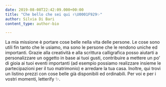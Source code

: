 ```yaml
---
date: 2019-08-08T22:42:09.000+00:00
title: "Che bello che sei qui ✌️\U0001F929✨"
author: Silvia Di Bari
content_type: author-bio

---
```

La mia missione è portare cose belle nella vita delle persone. Le cose sono utili fin tanto che le usiamo, ma sono le persone che le rendono uniche ed importanti. Grazie alla creatività e alla scrittura calligrafica posso aiutarti a personalizzare un oggetto in base ai tuoi gusti, contribuire a mettere un po’ di gioia ai tuoi eventi importanti (ad esempio possiamo realizzare insieme le partecipazioni per il tuo matrimonio) e arredare la tua casa. Inoltre, qui trovi un listino prezzi con cose belle già disponibili ed ordinabili. Per voi e per i vostri momenti, letterify ✨.
